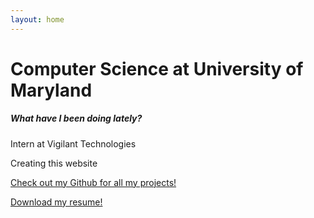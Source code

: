 ```yaml
---
layout: home
---
```

# Computer Science at University of Maryland

##### What have I been doing lately?
Intern at Vigilant Technologies 

Creating this website

[Check out my Github for all my projects!](https://github.com/MarioJayakumar)

[Download my resume!](https://mariojayakumar.com/assets/August2017Resume.docx)

